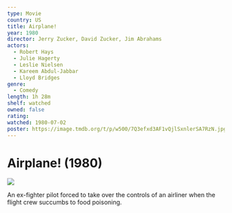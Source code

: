 ```yaml
---
type: Movie
country: US
title: Airplane!
year: 1980
director: Jerry Zucker, David Zucker, Jim Abrahams
actors:
  - Robert Hays
  - Julie Hagerty
  - Leslie Nielsen
  - Kareem Abdul-Jabbar
  - Lloyd Bridges
genre:
  - Comedy
length: 1h 28m
shelf: watched
owned: false
rating:
watched: 1980-07-02
poster: https://image.tmdb.org/t/p/w500/7Q3efxd3AF1vQjlSxnlerSA7RzN.jpg
---
```


# Airplane! (1980)

![](https://image.tmdb.org/t/p/w500/7Q3efxd3AF1vQjlSxnlerSA7RzN.jpg)

An ex-fighter pilot forced to take over the controls of an airliner when the flight crew succumbs to food poisoning.